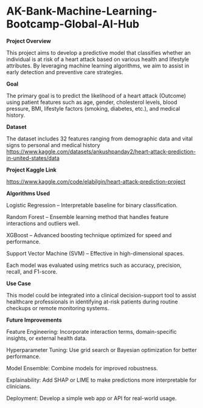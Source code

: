 # AK-Bank-Machine-Learning-Bootcamp-Global-AI-Hub



**Project Overview**

This project aims to develop a predictive model that classifies whether an individual is at risk of a heart attack based on various health and lifestyle attributes. By leveraging machine learning algorithms, we aim to assist in early detection and preventive care strategies.


**Goal**

The primary goal is to predict the likelihood of a heart attack (Outcome) using patient features such as age, gender, cholesterol levels, blood pressure, BMI, lifestyle factors (smoking, diabetes, etc.), and medical history.

**Dataset**

The dataset includes 32 features ranging from demographic data and vital signs to personal and medical history
https://www.kaggle.com/datasets/ankushpanday2/heart-attack-prediction-in-united-states/data


**Project Kaggle Link**

https://www.kaggle.com/code/elabilgin/heart-attack-prediction-project



**Algorithms Used**

Logistic Regression – Interpretable baseline for binary classification.

Random Forest – Ensemble learning method that handles feature interactions and outliers well.

XGBoost – Advanced boosting technique optimized for speed and performance.

Support Vector Machine (SVM) – Effective in high-dimensional spaces.

Each model was evaluated using metrics such as accuracy, precision, recall, and F1-score.



**Use Case**

This model could be integrated into a clinical decision-support tool to assist healthcare professionals in identifying at-risk patients during routine checkups or remote monitoring systems.



**Future Improvements**

Feature Engineering: Incorporate interaction terms, domain-specific insights, or external health data.

Hyperparameter Tuning: Use grid search or Bayesian optimization for better performance.

Model Ensemble: Combine models for improved robustness.

Explainability: Add SHAP or LIME to make predictions more interpretable for clinicians.

Deployment: Develop a simple web app or API for real-world usage.

